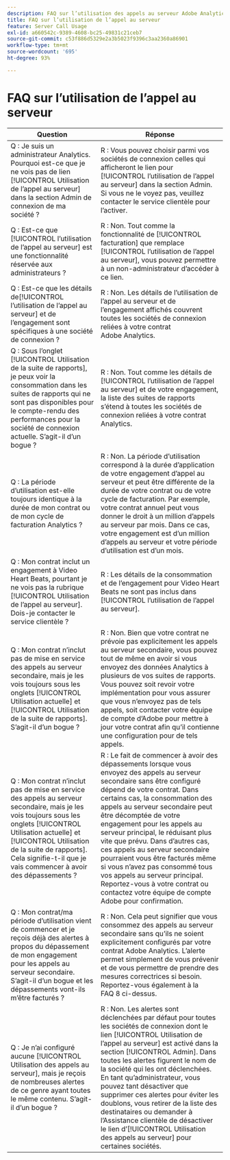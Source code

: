 ```yaml
---
description: FAQ sur l’utilisation des appels au serveur Adobe Analytics
title: FAQ sur l’utilisation de l’appel au serveur
feature: Server Call Usage
exl-id: a660542c-9389-4608-bc25-49831c21ceb7
source-git-commit: c53f886d5329e2a3b5023f9396c3aa2360a86901
workflow-type: tm+mt
source-wordcount: '695'
ht-degree: 93%

---
```


# FAQ sur l’utilisation de l’appel au serveur

| Question | Réponse |
|--- |--- |
| Q : Je suis un administrateur Analytics. Pourquoi est-ce que je ne vois pas de lien [!UICONTROL Utilisation de l’appel au serveur] dans la section Admin de connexion de ma société ? | R : Vous pouvez choisir parmi vos sociétés de connexion celles qui afficheront le lien pour [!UICONTROL l’utilisation de l’appel au serveur] dans la section Admin. Si vous ne le voyez pas, veuillez contacter le service clientèle pour l’activer. |
| Q : Est-ce que [!UICONTROL l’utilisation de l’appel au serveur] est une fonctionnalité réservée aux administrateurs ?  | R : Non. Tout comme la fonctionnalité de [!UICONTROL facturation] que remplace [!UICONTROL l’utilisation de l’appel au serveur], vous pouvez permettre à un non-administrateur d’accéder à ce lien. |
| Q : Est-ce que les détails de[!UICONTROL  l’utilisation de l’appel au serveur] et de l’engagement sont spécifiques à une société de connexion ? | R : Non. Les détails de l’utilisation de l’appel au serveur et de l’engagement affichés couvrent toutes les sociétés de connexion reliées à votre contrat Adobe Analytics. |
| Q : Sous l’onglet [!UICONTROL Utilisation de la suite de rapports], je peux voir la consommation dans les suites de rapports qui ne sont pas disponibles pour le compte-rendu des performances pour la société de connexion actuelle. S’agit-il d’un bogue ?  | R : Non. Tout comme les détails de [!UICONTROL l’utilisation de l’appel au serveur] et de votre engagement, la liste des suites de rapports s’étend à toutes les sociétés de connexion reliées à votre contrat Analytics. |
| Q : La période d’utilisation est-elle toujours identique à la durée de mon contrat ou de mon cycle de facturation Analytics ?  | R : Non. La période d’utilisation correspond à la durée d’application de votre engagement d’appel au serveur et peut être différente de la durée de votre contrat ou de votre cycle de facturation. Par exemple, votre contrat annuel peut vous donner le droit à un million d’appels au serveur par mois. Dans ce cas, votre engagement est d’un million d’appels au serveur et votre période d’utilisation est d’un mois. |
| Q : Mon contrat inclut un engagement à Video Heart Beats, pourtant je ne vois pas la rubrique [!UICONTROL Utilisation de l’appel au serveur]. Dois-je contacter le service clientèle ? | R : Les détails de la consommation et de l’engagement pour Video Heart Beats ne sont pas inclus dans [!UICONTROL l’utilisation de l’appel au serveur]. |
| Q : Mon contrat n’inclut pas de mise en service des appels au serveur secondaire, mais je les vois toujours sous les onglets [!UICONTROL Utilisation actuelle] et [!UICONTROL Utilisation de la suite de rapports]. S’agit-il d’un bogue ?  | R : Non. Bien que votre contrat ne prévoie pas explicitement les appels au serveur secondaire, vous pouvez tout de même en avoir si vous envoyez des données Analytics à plusieurs de vos suites de rapports. Vous pouvez soit revoir votre implémentation pour vous assurer que vous n’envoyez pas de tels appels, soit contacter votre équipe de compte d’Adobe pour mettre à jour votre contrat afin qu’il contienne une configuration pour de tels appels. |
| Q : Mon contrat n’inclut pas de mise en service des appels au serveur secondaire, mais je les vois toujours sous les onglets [!UICONTROL Utilisation actuelle] et [!UICONTROL Utilisation de la suite de rapports]. Cela signifie-t-il que je vais commencer à avoir des dépassements ? | R : Le fait de commencer à avoir des dépassements lorsque vous envoyez des appels au serveur secondaire sans être configuré dépend de votre contrat. Dans certains cas, la consommation des appels au serveur secondaire peut être décomptée de votre engagement pour les appels au serveur principal, le réduisant plus vite que prévu. Dans d’autres cas, ces appels au serveur secondaire pourraient vous être facturés même si vous n’avez pas consommé tous vos appels au serveur principal. Reportez-vous à votre contrat ou contactez votre équipe de compte Adobe pour confirmation. |
| Q : Mon contrat/ma période d’utilisation vient de commencer et je reçois déjà des alertes à propos du dépassement de mon engagement pour les appels au serveur secondaire. S’agit-il d’un bogue et les dépassements vont-ils m’être facturés ?  | R : Non. Cela peut signifier que vous consommez des appels au serveur secondaire sans qu’ils ne soient explicitement configurés par votre contrat Adobe Analytics. L’alerte permet simplement de vous prévenir et de vous permettre de prendre des mesures correctrices si besoin. Reportez-vous également à la FAQ 8 ci-dessus. |
| Q : Je n’ai configuré aucune [!UICONTROL Utilisation des appels au serveur], mais je reçois de nombreuses alertes de ce genre ayant toutes le même contenu. S’agit-il d’un bogue ?  | R : Non. Les alertes sont déclenchées par défaut pour toutes les sociétés de connexion dont le lien [!UICONTROL Utilisation de l’appel au serveur] est activé dans la section [!UICONTROL Admin]. Dans toutes les alertes figurent le nom de la société qui les ont déclenchées. En tant qu’administrateur, vous pouvez tant désactiver que supprimer ces alertes pour éviter les doublons, vous retirer de la liste des destinataires ou demander à l’Assistance clientèle de désactiver le lien d’[!UICONTROL Utilisation des appels au serveur] pour certaines sociétés. |
